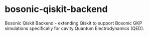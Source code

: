 # bosonic-qiskit-backend
Bosonic Qiskit Backend - extending Qiskit to support Bosonic GKP simulations specifically for cavity Quantum Electrodynamics (QED).

